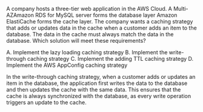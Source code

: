 A company hosts a three-tier web application in the AWS Cloud. A Multi-AZAmazon RDS for MySQL server forms the database layer Amazon ElastiCache forms the cache layer. The company wants a caching strategy that adds or updates data in the cache when a customer adds an item to the database. The data in the cache must always match the data in the database. Which solution will meet these requirements? 

A. Implement the lazy loading caching strategy 
B. Implement the write-through caching strategy 
C. Implement the adding TTL caching strategy 
D. Implement the AWS AppConfig caching strategy

In the write-through caching strategy, when a customer adds or updates an item in the database, the application first writes the data to the database and then updates the cache with the same data. This ensures that the cache is always synchronized with the database, as every write operation triggers an update to the cache.